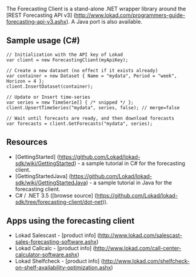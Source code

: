 The Forecasting Client is a stand-alone .NET wrapper library around the [REST Forecasting API v3] (http://www.lokad.com/programmers-guide-forecasting-api-v3.ashx). A Java port is also available.

## Sample usage (C#)
	// Initialization with the API key of Lokad
	var client = new ForecastingClient(myApiKey);

	// Create a new dataset (no effect if it exists already)
	var container = new Dataset { Name = "mydata", Period = "week", Horizon = 4 };
	client.InsertDataset(container); 

	// Update or Insert time-series
	var series = new TimeSerie[] { /* snipped */ };
	client.UpsertTimeSeries("mydata", series, false); // merge=false

	// Wait until forecasts are ready, and then download forecasts
	var forecasts = client.GetForecasts("mydata", series);
	
## Resources

* [GettingStarted] (https://github.com/Lokad/lokad-sdk/wiki/GettingStarted) - a sample tutorial in C# for the forecasting client.
* [GettingStartedJava] (https://github.com/Lokad/lokad-sdk/wiki/GettingStartedJava) - a sample tutorial in Java for the forecasting client.
* C# / .NET 3.5 ([browse source] (https://github.com/Lokad/lokad-sdk/tree/forecasting-client/dot-net)).

## Apps using the forecasting client
* Lokad Salescast - [product info] (http://www.lokad.com/salescast-sales-forecasting-software.ashx)
* Lokad Callcalc - [product info] (http://www.lokad.com/call-center-calculator-software.ashx)
* Lokad Shelfcheck - [product info] (http://www.lokad.com/shelfcheck-on-shelf-availability-optimization.ashx)
